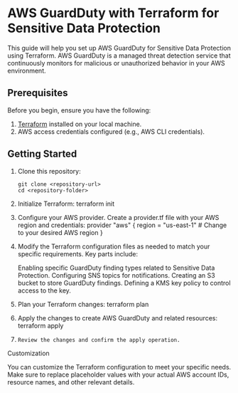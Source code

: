 # AWS GuardDuty with Terraform for Sensitive Data Protection

This guide will help you set up AWS GuardDuty for Sensitive Data Protection using Terraform. AWS GuardDuty is a managed threat detection service that continuously monitors for malicious or unauthorized behavior in your AWS environment.

## Prerequisites

Before you begin, ensure you have the following:

1. [Terraform](https://www.terraform.io/) installed on your local machine.
2. AWS access credentials configured (e.g., AWS CLI credentials).

## Getting Started

1. Clone this repository:

   ```shell
   git clone <repository-url>
   cd <repository-folder>
2. Initialize Terraform:
    terraform init
3. Configure your AWS provider. Create a provider.tf file with your AWS region and credentials:
    provider "aws" {
  region = "us-east-1" # Change to your desired AWS region
}
4. Modify the Terraform configuration files as needed to match your specific requirements. Key parts include:

    Enabling specific GuardDuty finding types related to Sensitive Data Protection.
    Configuring SNS topics for notifications.
    Creating an S3 bucket to store GuardDuty findings.
    Defining a KMS key policy to control access to the key.
5. Plan your Terraform changes:
    terraform plan

6. Apply the changes to create AWS GuardDuty and related resources:
    terraform apply
7.     Review the changes and confirm the apply operation.

Customization

You can customize the Terraform configuration to meet your specific needs. Make sure to replace placeholder values with your actual AWS account IDs, resource names, and other relevant details.

